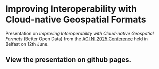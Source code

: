 # Improving Interoperability with Cloud-native Geospatial Formats
Presentation on *Improving Interoperability with Cloud-native Geospatial Formats* (Better Open Data) from the <a href="https://www.agi.org.uk/agi-northern-ireland-conference-2025/">AGI NI 2025 Conference</a> held in Belfast on 12th June.

## View the presentation on github pages.